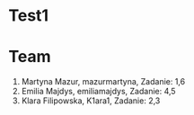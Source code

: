 # Test1

# Team

1. Martyna Mazur, mazurmartyna, Zadanie: 1,6
2. Emilia Majdys, emiliamajdys, Zadanie: 4,5
3. Klara Filipowska, K1ara1, Zadanie: 2,3 
